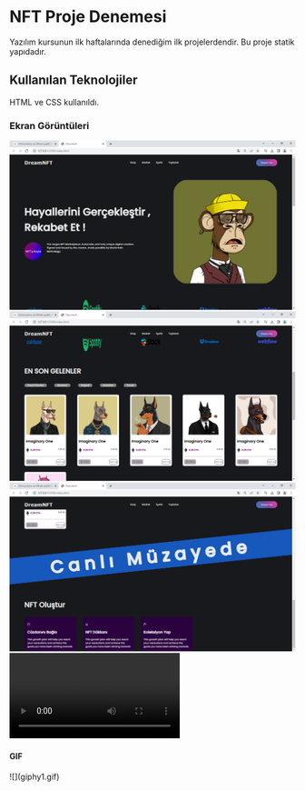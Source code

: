 <h1>NFT Proje Denemesi</h1>

Yazılım kursunun ilk haftalarında denediğim ilk projelerdendir. Bu proje statik yapıdadır.

<h2> Kullanılan Teknolojiler</h2>

HTML ve CSS kullanıldı.


<h3>Ekran Görüntüleri</h3>

![](screen1.png)
![](screen2.png)
![](screen3.png)
![](video.mp4)

<h4> GIF </h4>
![](giphy1.gif)

